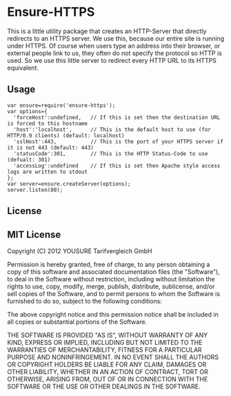 # Ensure-HTTPS

This is a little utility package that creates an HTTP-Server that directly redirects to an HTTPS server. We use this, because our entire site is running under HTTPS. Of course when users type an address into their browser, or external people link to us, they often do not specify the protocol so HTTP is used. So we use this little server to redirect every HTTP URL to its HTTPS equivalent.

## Usage

    var ensure=require('ensure-https');
    var options={
      'forceHost':undefined,   // If this is set then the destination URL is forced to this hostname
      'host':'localhost',      // This is the default host to use (for HTTP/0.9 clients) (default: localhost)
      'sslHost':443,           // This is the port of your HTTPS server if it is not 443 (default: 443)
      'statusCode':301,        // This is the HTTP Status-Code to use                    (defualt: 301)
      'accessLog':undefined    // If this is set then Apache style access logs are written to stdout
    };
    var server=ensure.createServer(options);
    server.listen(80);

## License

MIT License
-----------

Copyright (C) 2012 YOUSURE Tarifvergleich GmbH

Permission is hereby granted, free of charge, to any person obtaining a copy
of this software and associated documentation files (the "Software"), to deal
in the Software without restriction, including without limitation the rights
to use, copy, modify, merge, publish, distribute, sublicense, and/or sell
copies of the Software, and to permit persons to whom the Software is
furnished to do so, subject to the following conditions:

The above copyright notice and this permission notice shall be included in
all copies or substantial portions of the Software.

THE SOFTWARE IS PROVIDED "AS IS", WITHOUT WARRANTY OF ANY KIND, EXPRESS OR
IMPLIED, INCLUDING BUT NOT LIMITED TO THE WARRANTIES OF MERCHANTABILITY,
FITNESS FOR A PARTICULAR PURPOSE AND NONINFRINGEMENT. IN NO EVENT SHALL THE
AUTHORS OR COPYRIGHT HOLDERS BE LIABLE FOR ANY CLAIM, DAMAGES OR OTHER
LIABILITY, WHETHER IN AN ACTION OF CONTRACT, TORT OR OTHERWISE, ARISING FROM,
OUT OF OR IN CONNECTION WITH THE SOFTWARE OR THE USE OR OTHER DEALINGS IN
THE SOFTWARE.
